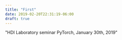 ```yaml
---
title: "First"
date: 2019-02-20T22:31:19-06:00
draft: true
---
```


"HDI Laboratory seminar PyTorch, January 30th, 2019"

